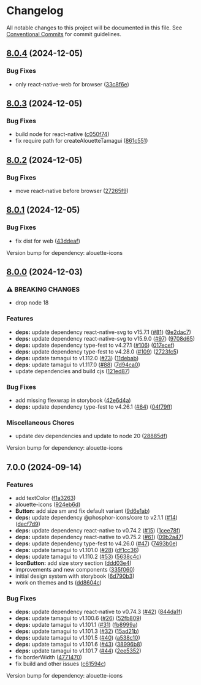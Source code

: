 # Changelog

All notable changes to this project will be documented in this file.
See [Conventional Commits](https://conventionalcommits.org) for commit guidelines.

## [8.0.4](https://github.com/christophehurpeau/alouette/compare/alouette@8.0.3...alouette@8.0.4) (2024-12-05)

### Bug Fixes

* only react-native-web for browser ([33c8f6e](https://github.com/christophehurpeau/alouette/commit/33c8f6e7446772ed58a54cc9f18f6bcb2b40612f))

## [8.0.3](https://github.com/christophehurpeau/alouette/compare/alouette@8.0.2...alouette@8.0.3) (2024-12-05)

### Bug Fixes

* build node for react-native ([c050f74](https://github.com/christophehurpeau/alouette/commit/c050f74899de0bc97758bdecc00b880dbad2f865))
* fix require path for createAlouetteTamagui ([861c551](https://github.com/christophehurpeau/alouette/commit/861c551bff575a3445f6402afb200a108ef45a36))

## [8.0.2](https://github.com/christophehurpeau/alouette/compare/alouette@8.0.1...alouette@8.0.2) (2024-12-05)

### Bug Fixes

* move react-native before browser ([27265f9](https://github.com/christophehurpeau/alouette/commit/27265f9f89e5692d4a1b39b25c6b1817b0b73792))

## [8.0.1](https://github.com/christophehurpeau/alouette/compare/alouette@8.0.0...alouette@8.0.1) (2024-12-05)

### Bug Fixes

* fix dist for web ([43ddeaf](https://github.com/christophehurpeau/alouette/commit/43ddeaf1efc4989d56b248aa91aa667cdb418fa3))

Version bump for dependency: alouette-icons


## [8.0.0](https://github.com/christophehurpeau/alouette/compare/alouette@7.0.0...alouette@8.0.0) (2024-12-03)

### ⚠ BREAKING CHANGES

* drop node 18

### Features

* **deps:** update dependency react-native-svg to v15.7.1 ([#81](https://github.com/christophehurpeau/alouette/issues/81)) ([9e2dac7](https://github.com/christophehurpeau/alouette/commit/9e2dac7dcd04fd6d3d7785371813d0a8453b2912))
* **deps:** update dependency react-native-svg to v15.9.0 ([#97](https://github.com/christophehurpeau/alouette/issues/97)) ([9708d65](https://github.com/christophehurpeau/alouette/commit/9708d65227f41c6a63c1eaebdccc08954b1859e4))
* **deps:** update dependency type-fest to v4.27.1 ([#106](https://github.com/christophehurpeau/alouette/issues/106)) ([017ecef](https://github.com/christophehurpeau/alouette/commit/017ecef48d136a11cf741150c8a5d9c9440df6b7))
* **deps:** update dependency type-fest to v4.28.0 ([#109](https://github.com/christophehurpeau/alouette/issues/109)) ([2723fc5](https://github.com/christophehurpeau/alouette/commit/2723fc56620a6aded5402162eff1e5a85a3eeb50))
* **deps:** update tamagui to v1.112.0 ([#73](https://github.com/christophehurpeau/alouette/issues/73)) ([11debab](https://github.com/christophehurpeau/alouette/commit/11debabc2a07e70607c6b2675c371a05afcb487f))
* **deps:** update tamagui to v1.117.0 ([#88](https://github.com/christophehurpeau/alouette/issues/88)) ([7d94ca0](https://github.com/christophehurpeau/alouette/commit/7d94ca0e722579c33a1dbe93e72c2eb9924ce542))
* update dependencies and build cjs ([121ed87](https://github.com/christophehurpeau/alouette/commit/121ed8748bed730826d206160399af2f1eae63fa))

### Bug Fixes

* add missing flexwrap in storybook ([42e6d4a](https://github.com/christophehurpeau/alouette/commit/42e6d4a7621ab4c155038b54e9b67625004edd72))
* **deps:** update dependency type-fest to v4.26.1 ([#64](https://github.com/christophehurpeau/alouette/issues/64)) ([04f79ff](https://github.com/christophehurpeau/alouette/commit/04f79ff9821193ecf06d0563a90161bd54ae208b))

### Miscellaneous Chores

* update dev dependencies and update to node 20 ([28885df](https://github.com/christophehurpeau/alouette/commit/28885dfe4fae18e4159ec3c9fab23a7fc738b6c0))

Version bump for dependency: alouette-icons


## 7.0.0 (2024-09-14)

### Features

* add textColor ([f1a3263](https://github.com/christophehurpeau/alouette/commit/f1a32638eb2ba351e7f49a09b82501c1addfc55f))
* alouette-icons ([924eb6d](https://github.com/christophehurpeau/alouette/commit/924eb6da66cb9689cfc1bb390a810167eb9b5d87))
* **Button:** add size sm and fix default variant ([9d6e1ab](https://github.com/christophehurpeau/alouette/commit/9d6e1ab1ccc5437a1807e634e270eb9ff258d75d))
* **deps:** update dependency @phosphor-icons/core to v2.1.1 ([#14](https://github.com/christophehurpeau/alouette/issues/14)) ([decf7d9](https://github.com/christophehurpeau/alouette/commit/decf7d9cef74838916082e81e9d9a84da1a1c53a))
* **deps:** update dependency react-native to v0.74.2 ([#15](https://github.com/christophehurpeau/alouette/issues/15)) ([1cee78f](https://github.com/christophehurpeau/alouette/commit/1cee78fa487b3045f33860b2a2fb9a873dfdf0a5))
* **deps:** update dependency react-native to v0.75.2 ([#61](https://github.com/christophehurpeau/alouette/issues/61)) ([09b2a47](https://github.com/christophehurpeau/alouette/commit/09b2a472ba642defe11ef3eee5ef546ff1bf633f))
* **deps:** update dependency type-fest to v4.26.0 ([#47](https://github.com/christophehurpeau/alouette/issues/47)) ([7493b0e](https://github.com/christophehurpeau/alouette/commit/7493b0edc4a8a4ffd3761576d0ca1a121e774ce7))
* **deps:** update tamagui to v1.101.0 ([#28](https://github.com/christophehurpeau/alouette/issues/28)) ([df1cc36](https://github.com/christophehurpeau/alouette/commit/df1cc36366d4fb102a22b5f8c4bb498970836e07))
* **deps:** update tamagui to v1.110.2 ([#53](https://github.com/christophehurpeau/alouette/issues/53)) ([5638c4c](https://github.com/christophehurpeau/alouette/commit/5638c4c687432e9d2c2a7fdc1931502843fe3370))
* **IconButton:** add size story section ([ddd03e4](https://github.com/christophehurpeau/alouette/commit/ddd03e4076d42bc1169b13ba43f679f2d6d85adc))
* improvements and new components ([335f060](https://github.com/christophehurpeau/alouette/commit/335f06086a3eae528e8f351ad6bf5b94cdc4c612))
* initial design system with storybook ([6d790b3](https://github.com/christophehurpeau/alouette/commit/6d790b35641bb740c3a569f5bac1ee32839244c7))
* work on themes and ts ([dd8604c](https://github.com/christophehurpeau/alouette/commit/dd8604cc4cc6b0aba616ce29f03447b4d5306fb5))

### Bug Fixes

* **deps:** update dependency react-native to v0.74.3 ([#42](https://github.com/christophehurpeau/alouette/issues/42)) ([844da1f](https://github.com/christophehurpeau/alouette/commit/844da1f99b03c91060d71534594201dec987f661))
* **deps:** update tamagui to v1.100.6 ([#26](https://github.com/christophehurpeau/alouette/issues/26)) ([52fb809](https://github.com/christophehurpeau/alouette/commit/52fb809d954bd6116ddf5a35c3f43877d6f06867))
* **deps:** update tamagui to v1.101.1 ([#31](https://github.com/christophehurpeau/alouette/issues/31)) ([fb8999a](https://github.com/christophehurpeau/alouette/commit/fb8999aa3e8138e4419c05f8abc14429272a128b))
* **deps:** update tamagui to v1.101.3 ([#32](https://github.com/christophehurpeau/alouette/issues/32)) ([15ad21b](https://github.com/christophehurpeau/alouette/commit/15ad21bad60b07c349432fe1b458b538e8f117c6))
* **deps:** update tamagui to v1.101.5 ([#40](https://github.com/christophehurpeau/alouette/issues/40)) ([a538c10](https://github.com/christophehurpeau/alouette/commit/a538c10caba04e94f2729521295bb84c32b3fda3))
* **deps:** update tamagui to v1.101.6 ([#43](https://github.com/christophehurpeau/alouette/issues/43)) ([38996b8](https://github.com/christophehurpeau/alouette/commit/38996b874f2ca72dee0e768d88d87257ccd91c0a))
* **deps:** update tamagui to v1.101.7 ([#44](https://github.com/christophehurpeau/alouette/issues/44)) ([2ee5352](https://github.com/christophehurpeau/alouette/commit/2ee53525a49b0a693f7032f2b0e07471a8e58c0e))
* fix borderWidth ([4771470](https://github.com/christophehurpeau/alouette/commit/4771470de9bf60ed866d77eac181dc9cde06e6c7))
* fix build and other issues ([c61594c](https://github.com/christophehurpeau/alouette/commit/c61594caf742766d5e26cffb5c4d1a9bfffcc98f))

Version bump for dependency: alouette-icons


